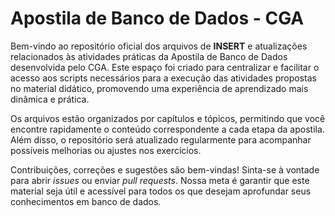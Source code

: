 # Apostila de Banco de Dados - CGA

Bem-vindo ao repositório oficial dos arquivos de **INSERT** e atualizações relacionados às atividades práticas da Apostila de Banco de Dados desenvolvida pelo CGA. Este espaço foi criado para centralizar e facilitar o acesso aos scripts necessários para a execução das atividades propostas no material didático, promovendo uma experiência de aprendizado mais dinâmica e prática.

Os arquivos estão organizados por capítulos e tópicos, permitindo que você encontre rapidamente o conteúdo correspondente a cada etapa da apostila. Além disso, o repositório será atualizado regularmente para acompanhar possíveis melhorias ou ajustes nos exercícios.

Contribuições, correções e sugestões são bem-vindas! Sinta-se à vontade para abrir *issues* ou enviar *pull requests*. Nossa meta é garantir que este material seja útil e acessível para todos os que desejam aprofundar seus conhecimentos em banco de dados.
